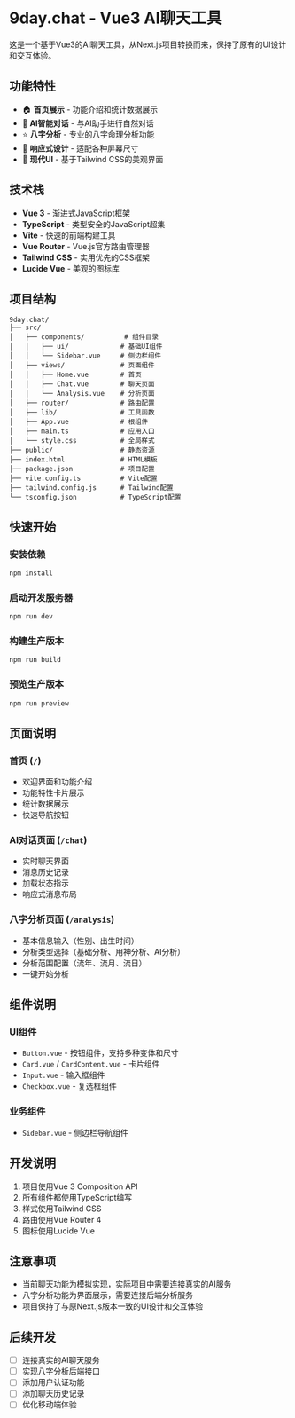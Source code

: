 # 9day.chat - Vue3 AI聊天工具

这是一个基于Vue3的AI聊天工具，从Next.js项目转换而来，保持了原有的UI设计和交互体验。

## 功能特性

- 🏠 **首页展示** - 功能介绍和统计数据展示
- 💬 **AI智能对话** - 与AI助手进行自然对话
- ⭐ **八字分析** - 专业的八字命理分析功能
- 📱 **响应式设计** - 适配各种屏幕尺寸
- 🎨 **现代UI** - 基于Tailwind CSS的美观界面

## 技术栈

- **Vue 3** - 渐进式JavaScript框架
- **TypeScript** - 类型安全的JavaScript超集
- **Vite** - 快速的前端构建工具
- **Vue Router** - Vue.js官方路由管理器
- **Tailwind CSS** - 实用优先的CSS框架
- **Lucide Vue** - 美观的图标库

## 项目结构

```
9day.chat/
├── src/
│   ├── components/          # 组件目录
│   │   ├── ui/             # 基础UI组件
│   │   └── Sidebar.vue     # 侧边栏组件
│   ├── views/              # 页面组件
│   │   ├── Home.vue        # 首页
│   │   ├── Chat.vue        # 聊天页面
│   │   └── Analysis.vue    # 分析页面
│   ├── router/             # 路由配置
│   ├── lib/                # 工具函数
│   ├── App.vue             # 根组件
│   ├── main.ts             # 应用入口
│   └── style.css           # 全局样式
├── public/                 # 静态资源
├── index.html              # HTML模板
├── package.json            # 项目配置
├── vite.config.ts          # Vite配置
├── tailwind.config.js      # Tailwind配置
└── tsconfig.json           # TypeScript配置
```

## 快速开始

### 安装依赖

```bash
npm install
```

### 启动开发服务器

```bash
npm run dev
```

### 构建生产版本

```bash
npm run build
```

### 预览生产版本

```bash
npm run preview
```

## 页面说明

### 首页 (`/`)
- 欢迎界面和功能介绍
- 功能特性卡片展示
- 统计数据展示
- 快速导航按钮

### AI对话页面 (`/chat`)
- 实时聊天界面
- 消息历史记录
- 加载状态指示
- 响应式消息布局

### 八字分析页面 (`/analysis`)
- 基本信息输入（性别、出生时间）
- 分析类型选择（基础分析、用神分析、AI分析）
- 分析范围配置（流年、流月、流日）
- 一键开始分析

## 组件说明

### UI组件
- `Button.vue` - 按钮组件，支持多种变体和尺寸
- `Card.vue` / `CardContent.vue` - 卡片组件
- `Input.vue` - 输入框组件
- `Checkbox.vue` - 复选框组件

### 业务组件
- `Sidebar.vue` - 侧边栏导航组件

## 开发说明

1. 项目使用Vue 3 Composition API
2. 所有组件都使用TypeScript编写
3. 样式使用Tailwind CSS
4. 路由使用Vue Router 4
5. 图标使用Lucide Vue

## 注意事项

- 当前聊天功能为模拟实现，实际项目中需要连接真实的AI服务
- 八字分析功能为界面展示，需要连接后端分析服务
- 项目保持了与原Next.js版本一致的UI设计和交互体验

## 后续开发

- [ ] 连接真实的AI聊天服务
- [ ] 实现八字分析后端接口
- [ ] 添加用户认证功能
- [ ] 添加聊天历史记录
- [ ] 优化移动端体验